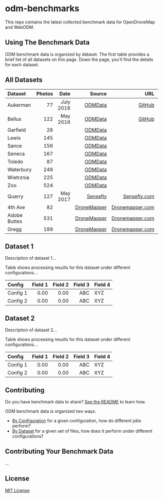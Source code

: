 # odm-benchmarks

This repo contains the latest collected benchmark data for OpenDroneMap and WebODM.  

## Using The Benchmark Data

ODM benchmark data is organized by dataset.  The first table provides a brief list of all datasets on this page.  Down the page, you'll find the details for each dataset.

## All Datasets

|         Dataset | Photos | Date | Source |  URL | Notes |
| :-------------- | -------------: | -------------: | -----------------: | ---------: | ---: |
| Aukerman | 77 |  July 2016 | [ODMData](https://github.com/OpenDroneMap/ODMdata) | [GitHub](https://github.com/OpenDroneMap/odm_data_aukerman) | |
| Bellus | 122 |  May 2016 | [ODMData](https://github.com/OpenDroneMap/ODMdata) | [GitHub](https://github.com/OpenDroneMap/odm_data_bellus) | |
| Garfield | 28 | | [ODMData](https://github.com/OpenDroneMap/ODMdata) | |
| Lewis | 145 | | [ODMData](https://github.com/OpenDroneMap/ODMdata) | |
| Sance | 156 | | [ODMData](https://github.com/OpenDroneMap/ODMdata) | |
| Seneca | 167 | | [ODMData](https://github.com/OpenDroneMap/ODMdata) | |
| Toledo | 87 | | [ODMData](https://github.com/OpenDroneMap/ODMdata) | |
| Waterbury | 248 | | [ODMData](https://github.com/OpenDroneMap/ODMdata) | |
| Wietrznia | 225 | | [ODMData](https://github.com/OpenDroneMap/ODMdata) | |
| Zoo | 524 | | [ODMData](https://github.com/OpenDroneMap/ODMdata) | |
| Quarry | 127 | May 2017 | [Sensefly](https://www.sensefly.com/) | [Sensefly.com](https://www.sensefly.com/education/datasets/?dataset=1418) |
| 4th Ave | 82 | | [DroneMapper](https://dronemapper.com/) | [Dronemapper.com](https://dronemapper.com/sample_data/) | 
| Adobe Buttes | 531 | | [DroneMapper](https://dronemapper.com/) | [Dronemapper.com](https://dronemapper.com/sample_data/) | 
| Gregg | 189 | | [DroneMapper](https://dronemapper.com/) | [Dronemapper.com](https://dronemapper.com/sample_data/) | 



## Dataset 1

Description of dataset 1...

Table shows processing results for this dataset under different configurations...

|         Config |        Field 1 |    Field 2     |          Field 3   |   Field 4 |
| :-------------- | -------------: | -------------: | -----------------: | --------- |
|          Config 1 |   0.00 |  0.00 |      ABC |  XYZ |
|          Config 2 |   0.00 |  0.00 |      ABC |  XYZ |

## Dataset 2

Description of dataset 2...

Table shows processing results for this dataset under different configurations...

|         Config |        Field 1 |    Field 2     |          Field 3   |   Field 4 |
| :-------------- | -------------: | -------------: | -----------------: | --------- |
|          Config 1 |   0.00 |  0.00 |      ABC |  XYZ |
|          Config 2 |   0.00 |  0.00 |      ABC |  XYZ |

## Contributing

Do you have benchmark data to share?  [See the README](README.md) to learn how.


ODM benchmark data is organized two ways.

- [By Configuration](by-config.md) for a given configuration, how do different jobs perform?
- [By Dataset](by-dataset.md) for a given set of files, how does it perform under different configurations?

## Contributing Your Benchmark Data
...

## License

[MIT License](LICENSE)